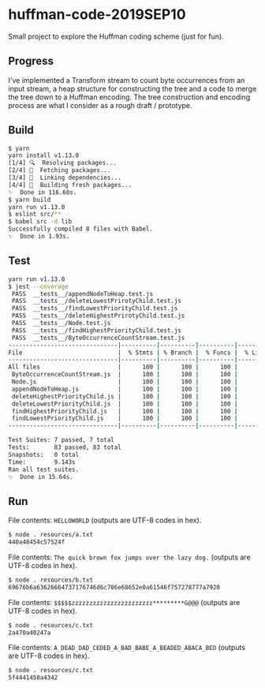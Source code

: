 # huffman-code-2019SEP10

Small project to explore the Huffman coding scheme (just for fun).

## Progress

I've implemented a Transform stream to count byte occurrences from an input stream, a heap structure for constructing the tree and a code to merge the tree down to a Huffman encoding. The tree construction and encoding process are what I consider as a rough draft / prototype.

## Build

```bash
$ yarn
yarn install v1.13.0
[1/4] 🔍  Resolving packages...
[2/4] 🚚  Fetching packages...
[3/4] 🔗  Linking dependencies...
[4/4] 🔨  Building fresh packages...
✨  Done in 116.68s.
$ yarn build
yarn run v1.13.0
$ eslint src/**
$ babel src -d lib
Successfully compiled 8 files with Babel.
✨  Done in 1.93s.
```

## Test

```bash
yarn run v1.13.0
$ jest --coverage
 PASS  __tests__/appendNodeToHeap.test.js
 PASS  __tests__/deleteLowestPrirotyChild.test.js
 PASS  __tests__/findLowestPriorityChild.test.js
 PASS  __tests__/deleteHighestPrirotyChild.test.js
 PASS  __tests__/Node.test.js
 PASS  __tests__/findHighestPriorityChild.test.js
 PASS  __tests__/ByteOccurrenceCountStream.test.js
-------------------------------|----------|----------|----------|----------|-------------------|
File                           |  % Stmts | % Branch |  % Funcs |  % Lines | Uncovered Line #s |
-------------------------------|----------|----------|----------|----------|-------------------|
All files                      |      100 |      100 |      100 |      100 |                   |
 ByteOccurrenceCountStream.js  |      100 |      100 |      100 |      100 |                   |
 Node.js                       |      100 |      100 |      100 |      100 |                   |
 appendNodeToHeap.js           |      100 |      100 |      100 |      100 |                   |
 deleteHighestPriorityChild.js |      100 |      100 |      100 |      100 |                   |
 deleteLowestPriorityChild.js  |      100 |      100 |      100 |      100 |                   |
 findHighestPriorityChild.js   |      100 |      100 |      100 |      100 |                   |
 findLowestPriorityChild.js    |      100 |      100 |      100 |      100 |                   |
-------------------------------|----------|----------|----------|----------|-------------------|

Test Suites: 7 passed, 7 total
Tests:       83 passed, 83 total
Snapshots:   0 total
Time:        9.143s
Ran all test suites.
✨  Done in 15.64s.
```

## Run

File contents: `HELLOWORLD` (outputs are UTF-8 codes in hex).

```bash
$ node . resources/a.txt
440a48454c57524f
```

File contents: `The quick brown fox jumps over the lazy dog.` (outputs are UTF-8 codes in hex).

```bash
$ node . resources/b.txt
69676b6a63626664737176746d6c706e68652e0a61546f757278777a7920
```

File contents: `$$$$$zzzzzzzzzzzzzzzzzzzzzzz*********G@@@` (outputs are UTF-8 codes in hex).

```bash
$ node . resources/c.txt
2a470a40247a
```

File contents: `A_DEAD_DAD_CEDED_A_BAD_BABE_A_BEADED_ABACA_BED` (outputs are UTF-8 codes in hex).

```bash
$ node . resources/c.txt
5f4441450a4342
```
